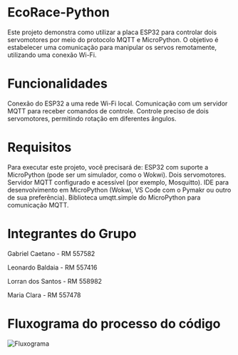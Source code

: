 # EcoRace-Python
Este projeto demonstra como utilizar a placa ESP32 para controlar dois servomotores por meio do protocolo MQTT e MicroPython. O objetivo é estabelecer uma comunicação para manipular os servos remotamente, utilizando uma conexão Wi-Fi.

# Funcionalidades
  Conexão do ESP32 a uma rede Wi-Fi local.
  Comunicação com um servidor MQTT para receber comandos de controle.
  Controle preciso de dois servomotores, permitindo rotação em diferentes ângulos.

# Requisitos
Para executar este projeto, você precisará de:
  ESP32 com suporte a MicroPython (pode ser um simulador, como o Wokwi).
  Dois servomotores.
  Servidor MQTT configurado e acessível (por exemplo, Mosquitto).
  IDE para desenvolvimento em MicroPython (Wokwi, VS Code com o Pymakr ou outro de sua preferência).
  Biblioteca umqtt.simple do MicroPython para comunicação MQTT.

# Integrantes do Grupo
<p>Gabriel Caetano - RM 557582</p>
<p>Leonardo Baldaia - RM 557416</p>
<p>Lorran dos Santos - RM 558982</p>
<p>Maria Clara - RM 557478</p>

# Fluxograma do processo do código
![Fluxograma](https://github.com/user-attachments/assets/43b94c57-710d-44f1-93dc-9b70c96449f8)
